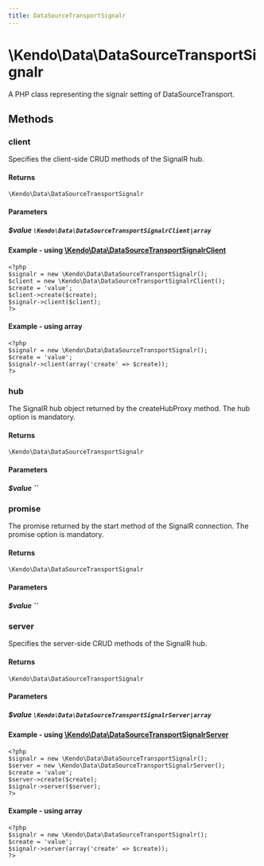 ```yaml
---
title: DataSourceTransportSignalr
---
```


# \Kendo\Data\DataSourceTransportSignalr

A PHP class representing the signalr setting of DataSourceTransport.


## Methods

### client

Specifies the client-side CRUD methods of the SignalR hub.

#### Returns
`\Kendo\Data\DataSourceTransportSignalr`

#### Parameters

##### $value `\Kendo\Data\DataSourceTransportSignalrClient|array`


#### Example - using [\Kendo\Data\DataSourceTransportSignalrClient](/api/wrappers/php/Kendo/Data/DataSourceTransportSignalrClient)
    <?php
    $signalr = new \Kendo\Data\DataSourceTransportSignalr();
    $client = new \Kendo\Data\DataSourceTransportSignalrClient();
    $create = 'value';
    $client->create($create);
    $signalr->client($client);
    ?>

#### Example - using array

    <?php
    $signalr = new \Kendo\Data\DataSourceTransportSignalr();
    $create = 'value';
    $signalr->client(array('create' => $create));
    ?>

### hub
The SignalR hub object returned by the createHubProxy method. The hub option is mandatory.

#### Returns
`\Kendo\Data\DataSourceTransportSignalr`

#### Parameters

##### $value ``



### promise
The promise returned by the start method of the SignalR connection. The promise option is mandatory.

#### Returns
`\Kendo\Data\DataSourceTransportSignalr`

#### Parameters

##### $value ``



### server

Specifies the server-side CRUD methods of the SignalR hub.

#### Returns
`\Kendo\Data\DataSourceTransportSignalr`

#### Parameters

##### $value `\Kendo\Data\DataSourceTransportSignalrServer|array`


#### Example - using [\Kendo\Data\DataSourceTransportSignalrServer](/api/wrappers/php/Kendo/Data/DataSourceTransportSignalrServer)
    <?php
    $signalr = new \Kendo\Data\DataSourceTransportSignalr();
    $server = new \Kendo\Data\DataSourceTransportSignalrServer();
    $create = 'value';
    $server->create($create);
    $signalr->server($server);
    ?>

#### Example - using array

    <?php
    $signalr = new \Kendo\Data\DataSourceTransportSignalr();
    $create = 'value';
    $signalr->server(array('create' => $create));
    ?>

